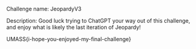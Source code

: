 Challenge name: JeopardyV3

Description: Good luck trying to ChatGPT your way out of this challenge, and enjoy what is likely the last iteration of Jeopardy!

UMASS{i-hope-you-enjoyed-my-final-challenge}